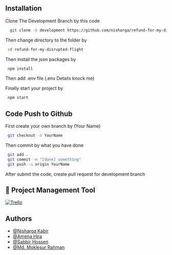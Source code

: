 ## Installation

Clone The Development Branch by this code

```bash
  git clone -b development https://github.com/nisharga/refund-for-my-disrupted-flight-backend.git
```

Then change directory to the folder by

```bash
 cd refund-for-my-disrupted-flight
```

Then install the json packages by

```bash
 npm install
```

Then add .env file (.env Details knock me)

Finally start your project by

```bash
 npm start
```

## Code Push to Github

First create your own branch by (Your Name)

```bash
 git checkout -b YourName
```

Then commit by what you have done

```bash
 git add .
 git commit -m "[done] something"
 git push -u origin YourName
```

After submit the code, create pull request for development branch

## 🔗 Project Management Tool

[![Trello ](https://i.pcmag.com/imagery/reviews/04C2m2ye5UfXyb5x5WWIsZ4-19.fit_scale.size_100x100.v1625759628.png)](https://trello.com/b/DY5Kfz8A/machine-minds)

## Authors

- [@Nisharga Kabir](https://github.com/nisharga)
- [@Amena Hira](https://github.com/amena-hira)
- [@Sabbir Hossen](https://github.com/sh-mihad)
- [@Md. Moklesur Rahman](https://github.com/mrsurus)
